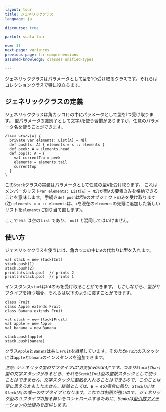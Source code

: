 ```yaml
---
layout: tour
title: ジェネリッククラス
language: ja

discourse: true

partof: scala-tour

num: 18
next-page: variances
previous-page: for-comprehensions
assumed-knowledge: classes unified-types

---
```

ジェネリッククラスはパラメータとして型を1つ受け取るクラスです。それらはコレクションクラスで特に役立ちます。

## ジェネリッククラスの定義
ジェネリッククラスは角カッコ`[]`の中にパラメータとして型を1つ受け取ります。
型パラメータの識別子として文字`A`を使う習慣がありますが、任意のパラメータ名を使うことができます。
```tut
class Stack[A] {
  private var elements: List[A] = Nil
  def push(x: A) { elements = x :: elements }
  def peek: A = elements.head
  def pop(): A = {
    val currentTop = peek
    elements = elements.tail
    currentTop
  }
}
```
この`Stack`クラスの実装はパラメータとして任意の型`A`を受け取ります。
これはメンバーのリスト`var elements: List[A] = Nil`が型`A`の要素のみを格納できることを意味します。
手続き`def push`は型`A`のオブジェクトのみを受け取ります
(注: `elements = x :: elements`は、`x`を現在の`elements`の先頭に追加した新しいリストを`elements`に割り当て直します)。

ここで `Nil` は空の `List` であり、 `null` と混同してはいけません。

## 使い方

ジェネリッククラスを使うには、角カッコの中に`A`の代わりに型を入れます。
```
val stack = new Stack[Int]
stack.push(1)
stack.push(2)
println(stack.pop)  // prints 2
println(stack.pop)  // prints 1
```
インスタンス`stack`はIntのみを受け取ることができます。
しかしながら、型がサブタイプを持つ場合、それらは以下のように渡すことができます。
```
class Fruit
class Apple extends Fruit
class Banana extends Fruit

val stack = new Stack[Fruit]
val apple = new Apple
val banana = new Banana

stack.push(apple)
stack.push(banana)
```
クラス`Apple`と`Banana`は共に`Fruit`を継承しています。そのため`Fruit`のスタックには`apple`と`banana`のインスタンスを追加できます。

_注意: ジェネリック型のサブタイプは*非変(invariant)*です。つまり`Stack[Char]`型の文字スタックがあるとき、それを`Stack[Int]`型の整数スタックとして使うことはできません。文字スタックに整数を入れることはできるので、このことは変に思えるかもしれません。結論としては、`B = A`の場合に限り、`Stack[A]`は`Stack[B]`の唯一のサブタイプとなります。これでは制限が強いので、ジェネリック型のサブタイプの振る舞いをコントロールするために、Scalaは[型引数アノテーションの仕組み](variances.html)を提供します。_
